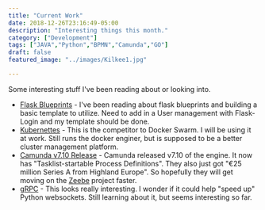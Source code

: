 ```yaml
---
title: "Current Work"
date: 2018-12-26T23:16:49-05:00
description: "Interesting things this month."
category: ["Development"]
tags: ["JAVA","Python","BPMN","Camunda","GO"]
draft: false
featured_image: "../images/Kilkee1.jpg"

---
```


Some interesting stuff I've been reading about or looking into.

* [Flask Blueprints](http://flask.pocoo.org/docs/1.0/blueprints/) - I've been reading about flask blueprints and building a basic template to utilize. Need to add in a User management with Flask-Login and my template should be done.
* [Kubernettes](https://kubernetes.io/) - This is the competitor to Docker Swarm. I will be using it at work. Still runs the docker enginer, but is supposed to be a better cluster management platform.
* [Camunda v7.10 Release](https://blog.camunda.com/post/2018/11/camunda-bpm-7100-released/) - Camunda released v7.10 of the engine. It now has "Tasklist-startable Process Definitions". They also just got "€25 million Series A from Highland Europe". So hopefully they will get moving on the [Zeebe](https://zeebe.io/) project faster.
* [gRPC](https://grpc.io/) - This looks really interesting. I wonder if it could help "speed up" Python websockets. Still learning about it, but seems interesting so far.

